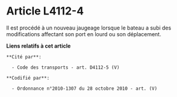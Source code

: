 # Article L4112-4

Il est procédé à un nouveau jaugeage lorsque le bateau a subi des modifications affectant son port en lourd ou son
déplacement.

**Liens relatifs à cet article**

	**Cité par**:

	  - Code des transports - art. D4112-5 (V)

	**Codifié par**:

	  - Ordonnance n°2010-1307 du 28 octobre 2010 - art. (V)
